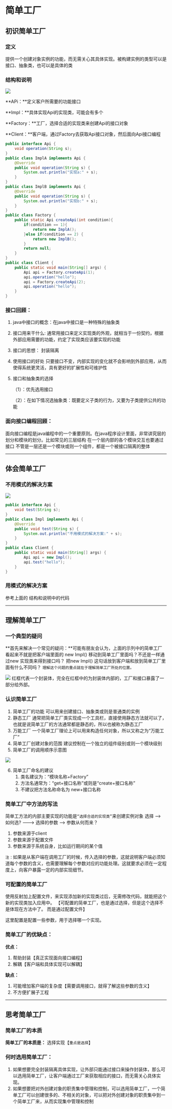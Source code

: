 # 简单工厂

## 初识简单工厂
### 定义
提供一个创建对象实例的功能，而无需关心其具体实现。被构建实例的类型可以是接口、抽象类，也可以是具体的类

### 结构和说明
![](/assets/image/design_pattern/简单工厂结构.jpg)

**APi：**定义客户所需要的功能接口

**Impl：**具体实现Api的实现类，可能会有多个

**Factory：**工厂，选择合适的实现类来创建Api的接口对象

**Client：**客户端，通过Factory去获取Api接口对象，然后面向Api接口编程
```java
public interface Api {
    void operation(String s);
}
public class ImplA implements Api {
    @Override
    public void operation(String s) {
        System.out.println("实现a:" + s);
    }
}
public class ImplB implements Api {
    @Override
    public void operation(String s) {
        System.out.println("实现b:" + s);
    }
}
public class Factory {
    public static Api createApi(int condition){
        if(condition == 1){
            return new ImplA();
        }else if(condition == 2) {
            return new ImplB();
        }
        return null;
    }
}
public class Client {
    public static void main(String[] args) {
        Api api = Factory.createApi(1);
        api.operation("hello");
        api = Factory.createApi(2);
        api.operation("hello");
    }
}

```

### 接口回顾：

1. java中接口的概念：在java中接口是一种特殊的抽象类
2. 接口用来干什么:
	通常用接口来定义实现类的外观，就相当于一份契约，根据外部应用需要的功能，约定了实现类应该要实现的功能
3. 接口的思想： 封装隔离
4. 使用接口的好处
	只要接口不变，内部实现的变化就不会影响到外部应用，从而使得系统更灵活，具有更好的扩展性和可维护性
5. 接口和抽象类的选择

	（1）：优先选用接口

	（2）：在如下情况选抽象类：既要定义子类的行为，又要为子类提供公共的功能

### 面向接口编程回顾：
面向接口编程是java编程中的一个重要原则。在java程序设计里面，非常讲究层的划分和模块的划分。比如常见的三层结构
在一个层内部的各个模块交互也要通过接口
不管是一层还是一个模块或则一个组件，都是一个被接口隔离的整体

------------


## 体会简单工厂
### 不用模式的解决方案
![](/assets/image/design_pattern/简单工厂不用模式解决.jpg)

```java
public interface Api {
    void test(String s);
}
public class Impl implements Api {
    @Override
    public void test(String s) {
        System.out.println("不用模式的解决方案:" + s);
    }
}
public class Client {
    public static void main(String[] args) {
        Api api = new Impl();
        api.test("hello");
    }
}
```
### 用模式的解决方案
参考上面的 结构和说明中的代码


------------

## 理解简单工厂
### 一个典型的疑问
**首先来解决一个常见的疑问：**可能有朋友会认为，上面的示列中的简单工厂看起来不就是把客户端里面的 new Impl() 移动到简单工厂里面吗？不还是一样通过new  实现类来得到接口吗？  把new Impl() 这句话放到客户端和放到简单工厂里面有什么不同吗？
`理解这个问题的重点就在于理解简单工厂所处的位置。`

![](/assets/image/design_pattern/理解简单工厂.jpg)
红框代表一个封装体，完全在红框中的为封装体内部的，工厂和接口暴露了一部分给外部。

### 认识简单工厂
1. 简单工厂的功能
	可以用来创建接口、抽象类或则是普通类的实例
2. 静态工厂
	通常把简单工厂类实现成一个工具栏，直接使用静态方法就可以了，也就是说简单工厂的方法通常都是静态的，所以也被称为静态工厂
3. 万能工厂
	一个简单工厂理论上可以用来构造任何对象，所以又称之为“万能工厂”
4. 简单工厂创建对象的范围
	建议控制在一个独立的组件级别或则一个模块级别
5. 简单工厂的调用顺序示意图

![](/assets/image/design_pattern/简单工厂调用顺序示意图.jpg)

6. 简单工厂命名的建议
	1. 类名建议为：“模块名称+Factory”
	2. 方法名通常为：“get+接口名称”或则是“create+接口名称”
	3. 不建议把方法名称命名为 new+接口名称

### 简单工厂中方法的写法
简单工方法的内部主要实现的功能是`“选择合适的实现类”`来创建实例对象
选择 --> 如何选? ---> 选择的参数 --> 参数从何而来？
1. 参数来源于client
2. 参数来源于配置文件
3. 参数来源于系统自身，比如运行期间的某个值

`注：`如果是从客户端在调用工厂的时候，传入选择的参数，这就说明客户端必须知道每个参数的含义，也需要理解每个参数对应的功能处理。这就要求必须在一定程度上，向客户暴露一定的内部实现细节。

### 可配置的简单工厂
使用反射加上配置文件，来实现添加新的实现类过后，无需修改代码，就能把这个新的实现类加入应用中。
【可配置的简单工厂，也是通过选择，但是这个选择不是体现在方法中了。 而是通过配置文件】

这里配置是配置一些参数，用于选择哪一个实现。

### 简单工厂的优缺点：
**优点：**
1. 帮助封装【真正实现面向接口编程】
2. 解耦【客户端和具体实现可以解耦】

**缺点：**
1. 可能增加客户端的复杂度【需要调用接口，就得了解这些参数的含义】
2. 不方便扩展子工程


------------

## 思考简单工厂
### 简单工厂的本质
**简单工厂的本质是：** 选择实现【`重点是选择`】

### 何时选用简单工厂：
1. 如果想要完全封装隔离具体实现，让外部只能通过接口来操作封装体，那么可以选用简单工厂，让客户端通过工厂来获取相应的接口，而无需关心具体实现。
2. 如果想要把对外创建对象的职责集中管理和控制，可以选用简单工厂，一个简单工厂可以创建很多的、不相关的对象，可以把对外创建对象的职责集中到一个简单工厂来，从而实现集中管理和控制
